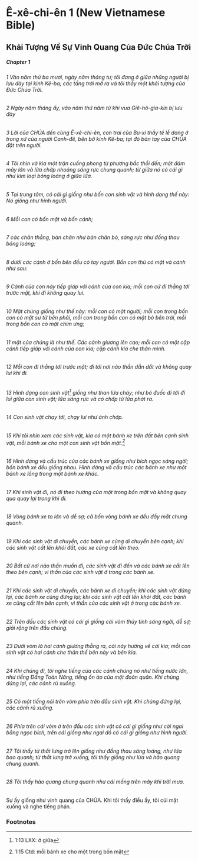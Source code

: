 
# Ê-xê-chi-ên 1 (New Vietnamese Bible)
## Khải Tượng Về Sự Vinh Quang Của Đức Chúa Trời

##### Chapter 1
###### 1 Vào năm thứ ba mươi, ngày năm tháng tư; tôi đang ở giữa những người bị lưu đày tại kinh Kê-ba; các tầng trời mở ra và tôi thấy một khải tượng của Đức Chúa Trời.

###### 2 Ngày năm tháng ấy, vào năm thứ năm từ khi vua Giê-hô-gia-kin bị lưu đày  
###### 3 Lời của CHÚA đến cùng Ê-xê-chi-ên, con trai của Bu-xi thầy tế lễ đang ở trong xứ của người Canh-đê, bên bờ kinh Kê-ba; tại đó bàn tay của CHÚA đặt trên người.

###### 4 Tôi nhìn và kìa một trận cuồng phong từ phương bắc thổi đến; một đám mây lớn và lửa chớp nhoáng sáng rực chung quanh; từ giữa nó có cái gì như kim loại bóng loáng ở giữa lửa.  
###### 5 Tại trung tâm, có cái gì giống như bốn con sinh vật và hình dạng thế này: Nó giống như hình người.  
###### 6 Mỗi con có bốn mặt và bốn cánh;  
###### 7 các chân thẳng, bàn chân như bàn chân bò, sáng rực như đồng thau bóng loáng;  
###### 8 dưới các cánh ở bốn bên đều có tay người. Bốn con thú có mặt và cánh như sau:  
###### 9 Cánh của con này tiếp giáp với cánh của con kia; mỗi con cứ đi thẳng tới trước mặt, khi đi không quay lui.

###### 10 Mặt chúng giống như thế này: mỗi con có mặt người; mỗi con trong bốn con có mặt sư tử bên phải, mỗi con trong bốn con có mặt bò bên trái, mỗi trong bốn con có mặt chim ưng;  
###### 11 mặt của chúng là như thế. Các cánh giương lên cao; mỗi con có một cặp cánh tiếp giáp với cánh của con kia; cặp cánh kia che thân mình.  
###### 12 Mỗi con đi thẳng tới trước mặt; đi tới nơi nào thần dẫn dắt và không quay lui khi đi.  
###### 13 Hình dạng con sinh vật[^a] giống như than lửa cháy; như bó đuốc đi tới đi lui giữa con sinh vật; lửa sáng rực và có chớp từ lửa phát ra.  
###### 14 Con sinh vật chạy tới, chạy lui như ánh chớp.

###### 15 Khi tôi nhìn xem các sinh vật, kìa có một bánh xe trên đất bên cạnh sinh vật, mỗi bánh xe cho một con sinh vật bốn mặt.[^b]  
###### 16 Hình dáng và cấu trúc của các bánh xe giống như bích ngọc sáng ngời; bốn bánh xe đều giống nhau. Hình dáng và cấu trúc các bánh xe như một bánh xe lồng trong một bánh xe khác.  
###### 17 Khi sinh vật đi, nó đi theo hướng của một trong bốn mặt và không quay qua quay lại trong khi đi.  
###### 18 Vòng bánh xe to lớn và dễ sợ; cả bốn vòng bánh xe đều đầy mắt chung quanh.

###### 19 Khi các sinh vật di chuyển, các bánh xe cũng di chuyển bên cạnh; khi các sinh vật cất lên khỏi đất, các xe cũng cất lên theo.  
###### 20 Bất cứ nơi nào thần muốn đi, các sinh vật đi đến và các bánh xe cất lên theo bên cạnh; vì thần của các sinh vật ở trong các bánh xe.  
###### 21 Khi các sinh vật di chuyển, các bánh xe di chuyển; khi các sinh vật đứng lại, các bánh xe cũng đứng lại; khi các sinh vật cất lên khỏi đất, các bánh xe cũng cất lên bên cạnh, vì thần của các sinh vật ở trong các bánh xe.

###### 22 Trên đầu các sinh vật có cái gì giống cái vòm thủy tinh sáng ngời, dễ sợ; giải rộng trên đầu chúng.  
###### 23 Dưới vòm là hai cánh giương thẳng ra, cái này hướng về cái kia; mỗi con sinh vật có hai cánh che thân thể bên này và bên kia.  
###### 24 Khi chúng đi, tôi nghe tiếng của các cánh chúng nó như tiếng nước lớn, như tiếng Đấng Toàn Năng, tiếng ồn ào của một đoàn quân. Khi chúng đứng lại, các cánh rủ xuống.

###### 25 Có một tiếng nói trên vòm phía trên đầu sinh vật. Khi chúng đứng lại, các cánh rủ xuống.  
###### 26 Phía trên cái vòm ở trên đầu các sinh vật có cái gì giống như cái ngai bằng ngọc bích, trên cái giống như ngai đó có cái gì giống như hình người.  
###### 27 Tôi thấy từ thắt lưng trở lên giống như đồng thau sáng loáng, như lửa bao quanh; từ thắt lưng trở xuống, tôi thấy giống như lửa và hào quang chung quanh.  
###### 28 Tôi thấy hào quang chung quanh như cái mống trên mây khi trời mưa.
Sự ấy giống như vinh quang của CHÚA. Khi tôi thấy điều ấy, tôi cúi mặt xuống và nghe tiếng phán.

### Footnotes
[^a]: 1:13 LXX: ở giữa
[^b]: 1:15 Ctd: mỗi bánh xe cho một trong bốn mặt


